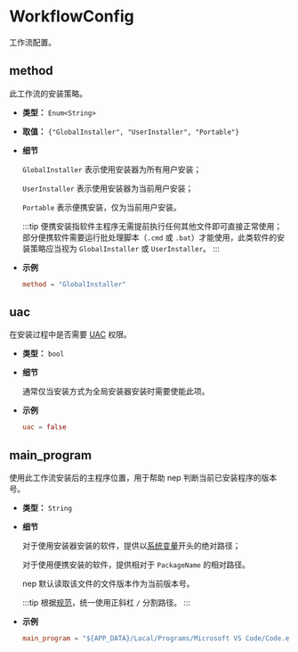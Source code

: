 # WorkflowConfig

工作流配置。

## method

<!-- TODO:策略应该体现在文件名上 -->

此工作流的安装策略。

- **类型：** `Enum<String>`
- **取值：** `{"GlobalInstaller", "UserInstaller", "Portable"}`
- **细节**

  `GlobalInstaller` 表示使用安装器为所有用户安装；

  `UserInstaller` 表示使用安装器为当前用户安装；

  `Portable` 表示便携安装，仅为当前用户安装。

  :::tip
  便携安装指软件主程序无需提前执行任何其他文件即可直接正常使用；部分便携软件需要运行批处理脚本（`.cmd` 或 `.bat`）才能使用，此类软件的安装策略应当视为 `GlobalInstaller` 或 `UserInstaller`。
  :::

- **示例**
  ```toml
  method = "GlobalInstaller"
  ```

## uac

在安装过程中是否需要 [UAC](https://zh.wikipedia.org/wiki/%E4%BD%BF%E7%94%A8%E8%80%85%E5%B8%B3%E6%88%B6%E6%8E%A7%E5%88%B6) 权限。

- **类型：** `bool`
- **细节**

  通常仅当安装方式为全局安装器安装时需要使能此项。

- **示例**
  ```toml
  uac = false
  ```

## main_program

使用此工作流安装后的主程序位置，用于帮助 nep 判断当前已安装程序的版本号。

- **类型：** `String`
- **细节**

    <!-- TODO:增加系统变量章节 -->

  对于使用安装器安装的软件，提供以[系统变量](nep_env.md)开头的绝对路径；

  对于使用便携安装的软件，提供相对于 `PackageName` 的相对路径。

  nep 默认读取该文件的文件版本作为当前版本号。

  :::tip
  根据[规范](/misc/norm#统一使用正斜杠（-）)，统一使用正斜杠 `/` 分割路径。
  :::

- **示例**
  ```toml
  main_program = "${APP_DATA}/Local/Programs/Microsoft VS Code/Code.exe"
  ```
